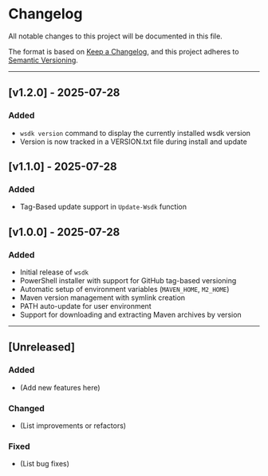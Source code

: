 # Changelog

All notable changes to this project will be documented in this file.

The format is based on [Keep a Changelog](https://keepachangelog.com/en/1.0.0/), and this project adheres to [Semantic Versioning](https://semver.org/).

---

## [v1.2.0] - 2025-07-28
### Added
- `wsdk version` command to display the currently installed wsdk version
- Version is now tracked in a VERSION.txt file during install and update

## [v1.1.0] - 2025-07-28
### Added
- Tag-Based update support in `Update-Wsdk` function

## [v1.0.0] - 2025-07-28
### Added
- Initial release of `wsdk`
- PowerShell installer with support for GitHub tag-based versioning
- Automatic setup of environment variables (`MAVEN_HOME`, `M2_HOME`)
- Maven version management with symlink creation
- PATH auto-update for user environment
- Support for downloading and extracting Maven archives by version

---

## [Unreleased]
### Added
- (Add new features here)

### Changed
- (List improvements or refactors)

### Fixed
- (List bug fixes)
